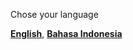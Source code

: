 Chose your language

[**English**](https://github.com/kangoka/tiktok-autoviews/blob/master/README.en-US.md), 
[**Bahasa Indonesia**](https://github.com/kangoka/tiktok-autoviews/blob/master/README.id-ID.md)
